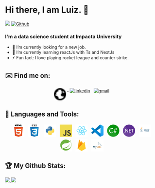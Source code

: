 # Hi there, I am Luiz. 👋

![](https://visitor-badge.laobi.icu/badge?page_id=luizfelipebraga.luizfelipebraga)
[![Github](https://img.shields.io/github/followers/luizfelipebraga?label=Follow&style=social)](https://github.com/luizfelipebraga)

### I'm a data science student at Impacta University

- 🔭 I’m currently looking for a new job.
- 🌱 I’m currently learning reactJs with Ts and NextJs
- ⚡ Fun fact: I love playing rocket league and counter strike.

## ✉️ Find me on:

<p align="center">
 <a href="https://luizfelipebraga.github.io/" target="_blank" rel="noopener noreferrer"> <img src="https://raw.githubusercontent.com/iconic/open-iconic/master/svg/globe.svg"      alt="github" height="40" style="vertical-align:top; margin:4px"> </a>
 <a href="https://linkedin.com/in/luizfelipe-braga" target="_blank" rel="noopener noreferrer"> <img src="https://cdn.jsdelivr.net/npm/simple-icons@v3/icons/linkedin.svg"           alt="linkedin" height="40" style="vertical-align:top; margin:4px"></a>
 <a href="mailto:luizfelipebragaa@gmail.com"> <img src="https://cdn.jsdelivr.net/npm/simple-icons@v3/icons/gmail.svg" alt="gmail" height="40" style="vertical-align:top;                margin:4px"></a>
</p>

## 🧰 Languages and Tools:
<p align="center">
<img src="https://raw.githubusercontent.com/github/explore/80688e429a7d4ef2fca1e82350fe8e3517d3494d/topics/html/html.png" alt="css" height="40" style="vertical-align:top; margin:4px" alt="css" height="40" style="vertical-align:top; margin:4px">
 <img src="https://raw.githubusercontent.com/github/explore/80688e429a7d4ef2fca1e82350fe8e3517d3494d/topics/css/css.png" alt="css" height="40" style="vertical-align:top; margin:4px" alt="css" height="40" style="vertical-align:top; margin:4px">
<img src="https://raw.githubusercontent.com/github/explore/80688e429a7d4ef2fca1e82350fe8e3517d3494d/topics/python/python.png" alt="Python" height="40" style="vertical-align:top; margin:4px">
<img src="https://raw.githubusercontent.com/github/explore/80688e429a7d4ef2fca1e82350fe8e3517d3494d/topics/javascript/javascript.png" alt="Javascript" height="40" style="vertical-align:top; margin:4px">
<img src="https://raw.githubusercontent.com/github/explore/80688e429a7d4ef2fca1e82350fe8e3517d3494d/topics/react/react.png" alt="ReactJs" height="40" style="vertical-align:top; margin:4px" alt="Reactjs" height="40" style="vertical-align:top; margin:4px">
<img src="https://raw.githubusercontent.com/github/explore/80688e429a7d4ef2fca1e82350fe8e3517d3494d/topics/visual-studio-code/visual-studio-code.png" alt="VS Code" height="40" style="vertical-align:top; margin:4px">
<img src="https://raw.githubusercontent.com/github/explore/80688e429a7d4ef2fca1e82350fe8e3517d3494d/topics/csharp/csharp.png" alt="csharp" height="40" style="vertical-align:top; margin:4px">
 <img src="https://raw.githubusercontent.com/github/explore/80688e429a7d4ef2fca1e82350fe8e3517d3494d/topics/dotnet/dotnet.png" alt="dotnet" height="40" style="vertical-align:top; margin:4px">
<img src="https://raw.githubusercontent.com/github/explore/80688e429a7d4ef2fca1e82350fe8e3517d3494d/topics/java/java.png" alt="java" height="40" style="vertical-align:top; margin:4px">
<img src="https://raw.githubusercontent.com/github/explore/80688e429a7d4ef2fca1e82350fe8e3517d3494d/topics/spring-boot/spring-boot.png" alt="springboot" height="40" style="vertical-align:top; margin:4px">
<img src="https://raw.githubusercontent.com/github/explore/80688e429a7d4ef2fca1e82350fe8e3517d3494d/topics/firebase/firebase.png" alt="firebase" height="40" style="vertical-align:top; margin:4px">
<img src="https://raw.githubusercontent.com/github/explore/80688e429a7d4ef2fca1e82350fe8e3517d3494d/topics/mysql/mysql.png" alt="mysql" height="40" style="vertical-align:top; margin:4px">
</p>

## :trophy: My Github Stats:
<div>
  <a href="https://github.com/luizfelipebraga">
  <img height="180em" src="https://github-readme-stats.vercel.app/api?username=luizfelipebraga&show_icons=true&theme=onedark&include_all_commits=true&count_private=true"/>
  <img height="180em" src="https://github-readme-stats.vercel.app/api/top-langs/?username=luizfelipebraga&layout=compact&langs_count=7&theme=gradient"/>
</div>
